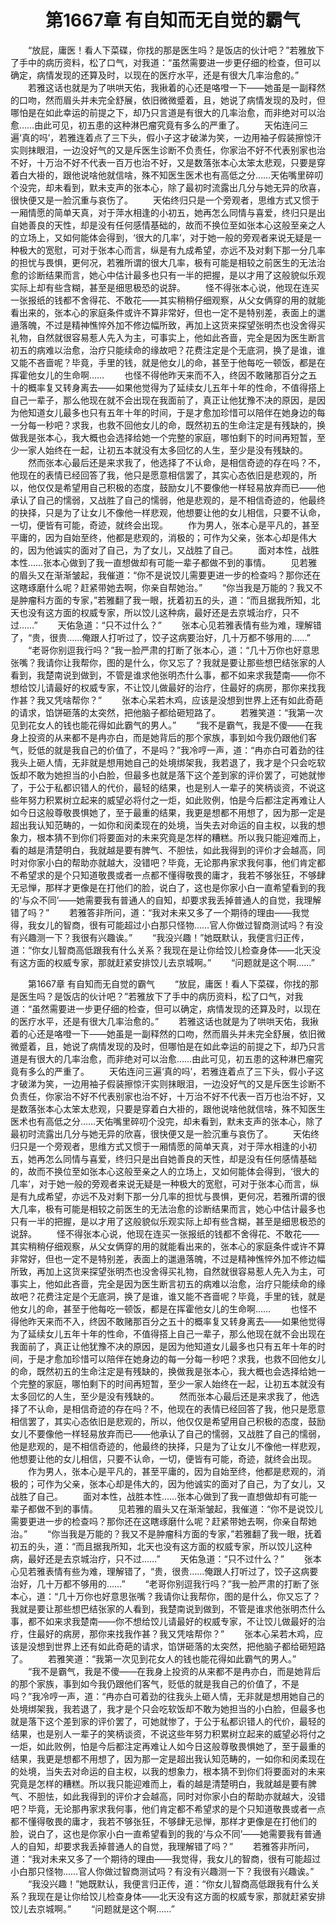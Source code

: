 # 　　第1667章 有自知而无自觉的霸气
　　“放屁，庸医！看人下菜碟，你找的那是医生吗？是饭店的伙计吧？”若雅放下了手中的病历资料，松了口气，对我道：“虽然需要进一步更仔细的检查，但可以确定，病情发现的还算及时，以现在的医疗水平，还是有很大几率治愈的。”
　　若雅这话也就是为了哄哄天佑，我揪着的心还是咯噔一下——她虽是一副释然的口吻，然而眉头并未完全舒展，依旧微微蹙着，且，她说了病情发现的及时，但哪怕是在如此幸运的前提之下，却乃只言道是有很大的几率治愈，而非绝对可以治愈……由此可见，初五患的这种淋巴瘤究竟有多么的严重了。
　　天佑连问三遍‘真的吗’，若雅连着点了三下头，假小子这才破涕为笑，一边用袖子假装擦惊汗实则抹眼泪，一边没好气的又是斥医生诊断不负责任，你家治不好不代表别家也治不好，十万治不好不代表一百万也治不好，又是数落张本心太笨太悲观，只要是穿着白大褂的，跟他说啥他就信啥，殊不知医生医术也有高低之分……天佑嘴里碎叨个没完，却未看到，默未支声的张本心，除了最初时流露出几分与她无异的欣喜，很快便又是一脸沉重与哀伤了。
　　天佑终归只是一个旁观者，思维方式又惯于一厢情愿的简单天真，对于萍水相逢的小初五，她再怎么同情与喜爱，终归只是出自她善良的天性，却是没有任何感情基础的，故而不换位至如张本心这般至亲之人的立场上，又如何能体会得到，‘很大的几率’，对于她一般的旁观者来说无疑是一种极大的宽慰，可对于张本心而言，纵是有九成希望，亦远不及对剩下那一分几率的担忧与畏惧，更何况，若雅所谓的很大几率，极有可能是相较之前医生的无法治愈的诊断结果而言，她心中估计最多也只有一半的把握，是以才用了这般貌似乐观实际上却有些含糊，甚至是细思极恐的说辞。
　　怪不得张本心说，他现在连买一张报纸的钱都不舍得花、不敢花——其实稍稍仔细观察，从父女俩穿的用的就能看出来的，张本心的家庭条件或许不算非常好，但也一定不是特别差，表面上的邋遢落魄，不过是精神憔悴外加不修边幅所致，再加上这货来探望张明杰也没舍得买礼物，自然就很容易惹人先入为主，可事实上，他如此吝啬，完全是因为医生断言初五的病难以治愈，治疗只能续命的缘故吧？花费注定是个无底洞，换了是谁，谁又能不吝啬呢？毕竟，手里的钱，就是他女儿的命，甚至于他每吃一顿饭，都是在挥霍他女儿的生命啊……
　　也怪不得他昨天来而不入，终因不敢赌那百分之五十的概率复又转身离去——如果他觉得为了延续女儿五年十年的性命，不值得搭上自己一辈子，那么他现在就不会出现在我面前了，真正让他犹豫不决的原因，是因为他知道女儿最多也只有五年十年的时间，于是才愈加珍惜可以陪伴在她身边的每一分每一秒吧？求我，也救不回他女儿的命，既然初五的生命注定是有残缺的，换做我是张本心，我大概也会选择给她一个完整的家庭，哪怕剩下的时间再短暂，至少一家人始终在一起，让初五本就没有太多回忆的人生，至少是没有残缺的。
　　然而张本心最后还是来求我了，他选择了不认命，是相信奇迹的存在吗？不，他现在的表情已经回答了我，他只是愿意相信罢了，其实心态依旧是悲观的，所以，他仅仅是希望用自己积极的态度，鼓励女儿不要像他一样轻易放弃而已——他承认了自己的懦弱，又战胜了自己的懦弱，他是悲观的，是不相信奇迹的，他最终的抉择，只是为了让女儿不像他一样悲观，他想要让他的女儿相信，只要不认命，一切，便皆有可能，奇迹，就终会出现。
　　作为男人，张本心是平凡的，甚至平庸的，因为自始至终，他都是悲观的，消极的；可作为父亲，张本心却是伟大的，因为他诚实的面对了自己，为了女儿，又战胜了自己。
　　面对本性，战胜本性……张本心做到了我一直想做却有可能一辈子都做不到的事情。
　　见若雅的眉头又在渐渐皱起，我催道：“你不是说饺儿需要更进一步的检查吗？那你还在这瞎琢磨什么呢？赶紧带她去啊，你亲自帮她治。”
　　“你当我是万能的？我又不是肿瘤科方面的专家，”若雅翻了我一眼，抚着初五的头，道：“而且据我所知，北天也没有这方面的权威专家，所以饺儿这种病，最好还是去京城治疗，只不过……”
　　天佑急道：“只不过什么？”
　　张本心见若雅表情有些为难，理解错了，“贵，很贵……俺跟人打听过了，饺子这病要治好，几十万都不够用的……”
　　“老哥你别逗我行吗？”我一脸严肃的打断了张本心，道：“几十万你也好意思张嘴？我请你让我帮你，图的是什么，你又忘了？我就是要让那些想巴结张家的人看到，我楚南说到做到，不管是谁求他张明杰什么事，都不如来求我楚南——你不想给饺儿请最好的权威专家，不让饺儿做最好的治疗，住最好的病房，那你来找我作甚？我又凭啥帮你？”
　　张本心呆若木鸡，应该是没想到世界上还有如此奇葩的请求，馅饼砸落的太突然，把他脑子都给砸短路了。
　　若雅笑道：“我第一次见到花女人的钱也能花得如此霸气的男人。”
　　“我不是霸气，我是不傻——在我身上投资的从来都不是冉亦白，而是她背后的那个家族，事到如今我仍跟他们客气，贬低的就是我自己的价值了，不是吗？”我冷哼一声，道：“冉亦白可着劲的往我头上砸人情，无非就是想用她自己的处境绑架我，我若退了，我才是个只会吃软饭却不敢为她担当的小白脸，但最多也就是落下这个差到家的评价罢了，可她就惨了，于公于私都识错人的代价，最轻的结果，也是别人一辈子的笑柄谈资，不说这些年努力积累树立起来的威望必将付之一炬，如此败例，怕是今后都注定再难让人如今日这般尊敬畏惧她了，至于最重的结果，我更是想都不用想了，因为那一定是超出我认知范畴的，一如你和闵柔现在的处境，当失去对命运的自主权，以我的想象力，根本猜不到你们将要面对的未来究竟是怎样的糟糕。所以我只能迎难而上，看的越是清楚明白，我就越是要有脾气、不胆怯，如此我得到的评价才会越高，同时对你家小白的帮助亦就越大，没错吧？毕竟，无论那冉家求我何事，他们肯定都不希望求的是个只知道敬畏或者一点都不懂得敬畏的庸才，我若不够张狂，不够肆无忌惮，那样才更像是在打他们的脸，说白了，这也是你家小白一直希望看到的我的‘与众不同’——她需要我有普通人的自知，却要求我丢掉普通人的自觉，我理解错了吗？”
　　若雅答非所问，道：“我对未来又多了一个期待的理由——我觉得，我女儿的智商，很有可能超过小白那只怪物……官人你做过智商测试吗？有没有兴趣测一下？我很有兴趣诶。”
　　“我没兴趣！”她既默认，我便言归正传，道：“你女儿智商高低跟我有什么关系？我现在是让你给饺儿检查身体——北天没有这方面的权威专家，那就赶紧安排饺儿去京城啊。”
　　“问题就是这个啊……”

　　第1667章 有自知而无自觉的霸气
　　“放屁，庸医！看人下菜碟，你找的那是医生吗？是饭店的伙计吧？”若雅放下了手中的病历资料，松了口气，对我道：“虽然需要进一步更仔细的检查，但可以确定，病情发现的还算及时，以现在的医疗水平，还是有很大几率治愈的。”
　　若雅这话也就是为了哄哄天佑，我揪着的心还是咯噔一下——她虽是一副释然的口吻，然而眉头并未完全舒展，依旧微微蹙着，且，她说了病情发现的及时，但哪怕是在如此幸运的前提之下，却乃只言道是有很大的几率治愈，而非绝对可以治愈……由此可见，初五患的这种淋巴瘤究竟有多么的严重了。
　　天佑连问三遍‘真的吗’，若雅连着点了三下头，假小子这才破涕为笑，一边用袖子假装擦惊汗实则抹眼泪，一边没好气的又是斥医生诊断不负责任，你家治不好不代表别家也治不好，十万治不好不代表一百万也治不好，又是数落张本心太笨太悲观，只要是穿着白大褂的，跟他说啥他就信啥，殊不知医生医术也有高低之分……天佑嘴里碎叨个没完，却未看到，默未支声的张本心，除了最初时流露出几分与她无异的欣喜，很快便又是一脸沉重与哀伤了。
　　天佑终归只是一个旁观者，思维方式又惯于一厢情愿的简单天真，对于萍水相逢的小初五，她再怎么同情与喜爱，终归只是出自她善良的天性，却是没有任何感情基础的，故而不换位至如张本心这般至亲之人的立场上，又如何能体会得到，‘很大的几率’，对于她一般的旁观者来说无疑是一种极大的宽慰，可对于张本心而言，纵是有九成希望，亦远不及对剩下那一分几率的担忧与畏惧，更何况，若雅所谓的很大几率，极有可能是相较之前医生的无法治愈的诊断结果而言，她心中估计最多也只有一半的把握，是以才用了这般貌似乐观实际上却有些含糊，甚至是细思极恐的说辞。
　　怪不得张本心说，他现在连买一张报纸的钱都不舍得花、不敢花——其实稍稍仔细观察，从父女俩穿的用的就能看出来的，张本心的家庭条件或许不算非常好，但也一定不是特别差，表面上的邋遢落魄，不过是精神憔悴外加不修边幅所致，再加上这货来探望张明杰也没舍得买礼物，自然就很容易惹人先入为主，可事实上，他如此吝啬，完全是因为医生断言初五的病难以治愈，治疗只能续命的缘故吧？花费注定是个无底洞，换了是谁，谁又能不吝啬呢？毕竟，手里的钱，就是他女儿的命，甚至于他每吃一顿饭，都是在挥霍他女儿的生命啊……
　　也怪不得他昨天来而不入，终因不敢赌那百分之五十的概率复又转身离去——如果他觉得为了延续女儿五年十年的性命，不值得搭上自己一辈子，那么他现在就不会出现在我面前了，真正让他犹豫不决的原因，是因为他知道女儿最多也只有五年十年的时间，于是才愈加珍惜可以陪伴在她身边的每一分每一秒吧？求我，也救不回他女儿的命，既然初五的生命注定是有残缺的，换做我是张本心，我大概也会选择给她一个完整的家庭，哪怕剩下的时间再短暂，至少一家人始终在一起，让初五本就没有太多回忆的人生，至少是没有残缺的。
　　然而张本心最后还是来求我了，他选择了不认命，是相信奇迹的存在吗？不，他现在的表情已经回答了我，他只是愿意相信罢了，其实心态依旧是悲观的，所以，他仅仅是希望用自己积极的态度，鼓励女儿不要像他一样轻易放弃而已——他承认了自己的懦弱，又战胜了自己的懦弱，他是悲观的，是不相信奇迹的，他最终的抉择，只是为了让女儿不像他一样悲观，他想要让他的女儿相信，只要不认命，一切，便皆有可能，奇迹，就终会出现。
　　作为男人，张本心是平凡的，甚至平庸的，因为自始至终，他都是悲观的，消极的；可作为父亲，张本心却是伟大的，因为他诚实的面对了自己，为了女儿，又战胜了自己。
　　面对本性，战胜本性……张本心做到了我一直想做却有可能一辈子都做不到的事情。
　　见若雅的眉头又在渐渐皱起，我催道：“你不是说饺儿需要更进一步的检查吗？那你还在这瞎琢磨什么呢？赶紧带她去啊，你亲自帮她治。”
　　“你当我是万能的？我又不是肿瘤科方面的专家，”若雅翻了我一眼，抚着初五的头，道：“而且据我所知，北天也没有这方面的权威专家，所以饺儿这种病，最好还是去京城治疗，只不过……”
　　天佑急道：“只不过什么？”
　　张本心见若雅表情有些为难，理解错了，“贵，很贵……俺跟人打听过了，饺子这病要治好，几十万都不够用的……”
　　“老哥你别逗我行吗？”我一脸严肃的打断了张本心，道：“几十万你也好意思张嘴？我请你让我帮你，图的是什么，你又忘了？我就是要让那些想巴结张家的人看到，我楚南说到做到，不管是谁求他张明杰什么事，都不如来求我楚南——你不想给饺儿请最好的权威专家，不让饺儿做最好的治疗，住最好的病房，那你来找我作甚？我又凭啥帮你？”
　　张本心呆若木鸡，应该是没想到世界上还有如此奇葩的请求，馅饼砸落的太突然，把他脑子都给砸短路了。
　　若雅笑道：“我第一次见到花女人的钱也能花得如此霸气的男人。”
　　“我不是霸气，我是不傻——在我身上投资的从来都不是冉亦白，而是她背后的那个家族，事到如今我仍跟他们客气，贬低的就是我自己的价值了，不是吗？”我冷哼一声，道：“冉亦白可着劲的往我头上砸人情，无非就是想用她自己的处境绑架我，我若退了，我才是个只会吃软饭却不敢为她担当的小白脸，但最多也就是落下这个差到家的评价罢了，可她就惨了，于公于私都识错人的代价，最轻的结果，也是别人一辈子的笑柄谈资，不说这些年努力积累树立起来的威望必将付之一炬，如此败例，怕是今后都注定再难让人如今日这般尊敬畏惧她了，至于最重的结果，我更是想都不用想了，因为那一定是超出我认知范畴的，一如你和闵柔现在的处境，当失去对命运的自主权，以我的想象力，根本猜不到你们将要面对的未来究竟是怎样的糟糕。所以我只能迎难而上，看的越是清楚明白，我就越是要有脾气、不胆怯，如此我得到的评价才会越高，同时对你家小白的帮助亦就越大，没错吧？毕竟，无论那冉家求我何事，他们肯定都不希望求的是个只知道敬畏或者一点都不懂得敬畏的庸才，我若不够张狂，不够肆无忌惮，那样才更像是在打他们的脸，说白了，这也是你家小白一直希望看到的我的‘与众不同’——她需要我有普通人的自知，却要求我丢掉普通人的自觉，我理解错了吗？”
　　若雅答非所问，道：“我对未来又多了一个期待的理由——我觉得，我女儿的智商，很有可能超过小白那只怪物……官人你做过智商测试吗？有没有兴趣测一下？我很有兴趣诶。”
　　“我没兴趣！”她既默认，我便言归正传，道：“你女儿智商高低跟我有什么关系？我现在是让你给饺儿检查身体——北天没有这方面的权威专家，那就赶紧安排饺儿去京城啊。”
　　“问题就是这个啊……”
